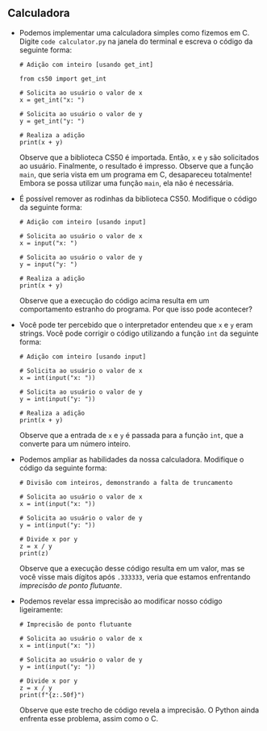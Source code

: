 Calculadora
----------

*   Podemos implementar uma calculadora simples como fizemos em C. Digite `code calculator.py` na janela do terminal e escreva o código da seguinte forma:
    
        # Adição com inteiro [usando get_int]
        
        from cs50 import get_int
        
        # Solicita ao usuário o valor de x
        x = get_int("x: ")
        
        # Solicita ao usuário o valor de y
        y = get_int("y: ")
        
        # Realiza a adição
        print(x + y)
        
    
    Observe que a biblioteca CS50 é importada. Então, `x` e `y` são solicitados ao usuário. Finalmente, o resultado é impresso. Observe que a função `main`, que seria vista em um programa em C, desapareceu totalmente! Embora se possa utilizar uma função `main`, ela não é necessária.
    
*   É possível remover as rodinhas da biblioteca CS50. Modifique o código da seguinte forma:
    
        # Adição com inteiro [usando input]
        
        # Solicita ao usuário o valor de x
        x = input("x: ")
        
        # Solicita ao usuário o valor de y
        y = input("y: ")
        
        # Realiza a adição
        print(x + y)
        
    
    Observe que a execução do código acima resulta em um comportamento estranho do programa. Por que isso pode acontecer?
    
*   Você pode ter percebido que o interpretador entendeu que `x` e `y` eram strings. Você pode corrigir o código utilizando a função `int` da seguinte forma:
    
        # Adição com inteiro [usando input]
        
        # Solicita ao usuário o valor de x
        x = int(input("x: "))
        
        # Solicita ao usuário o valor de y
        y = int(input("y: "))
        
        # Realiza a adição
        print(x + y)
        
    
    Observe que a entrada de `x` e `y` é passada para a função `int`, que a converte para um número inteiro.
    
*   Podemos ampliar as habilidades da nossa calculadora. Modifique o código da seguinte forma:
    
        # Divisão com inteiros, demonstrando a falta de truncamento
        
        # Solicita ao usuário o valor de x
        x = int(input("x: "))
        
        # Solicita ao usuário o valor de y
        y = int(input("y: "))
        
        # Divide x por y
        z = x / y
        print(z)
        
    
    Observe que a execução desse código resulta em um valor, mas se você visse mais dígitos após `.333333`, veria que estamos enfrentando _imprecisão de ponto flutuante_.
    
*   Podemos revelar essa imprecisão ao modificar nosso código ligeiramente:
    
        # Imprecisão de ponto flutuante
        
        # Solicita ao usuário o valor de x
        x = int(input("x: "))
        
        # Solicita ao usuário o valor de y
        y = int(input("y: "))
        
        # Divide x por y
        z = x / y
        print(f"{z:.50f}")
        
    
    Observe que este trecho de código revela a imprecisão. O Python ainda enfrenta esse problema, assim como o C.